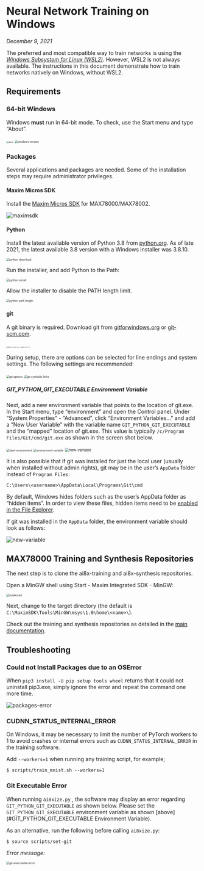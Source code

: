 # Neural Network Training on Windows

*December 9, 2021*

The preferred and most compatible way to train networks is using the *[Windows Subsystem for Linux (WSL2)](https://github.com/MaximIntegratedAI/ai8x-synthesis/blob/develop/docs/WSL2.md).* However, WSL2 is not always available. The instructions in this document demonstrate how to train networks natively on Windows, without WSL2.

## Requirements

### 64-bit Windows

Windows **must** run in 64-bit mode. To check, use the Start menu and type “About”.

<img src="about.png" alt="about" style="zoom:33%;" />

<img src="winver.png" alt="windows version" style="zoom:50%;" />

### Packages

Several applications and packages are needed. Some of the installation steps may require administrator privileges.

#### Maxim Micros SDK

Install the [Maxim Micros SDK](https://www.maximintegrated.com/en/design/software-description.html/swpart=SFW0010820A) for MAX78000/MAX78002.

![maximsdk](maximsdk.png)

#### Python

Install the latest available version of Python 3.8 from [python.org](https://python.org/downloads/windows/). As of late 2021, the latest available 3.8 version with a Windows installer was 3.8.10.

<img src="python-download.png" alt="python download" style="zoom: 50%;" />

Run the installer, and add Python to the Path:

<img src="pythoninstall.png" alt="python install" style="zoom:50%;" />

Allow the installer to disable the PATH length limit.

<img src="python-pathlength.png" alt="python path length" style="zoom:50%;" />

#### git

A git binary is required. Download git from [gitforwindows.org](https://gitforwindows.org/) or [git-scm.com](https://git-scm.com/download/win).

<img src="gitforwindows.png" alt="gitforwindows.org" style="zoom: 25%;" />
<img src="git-scm-com.png" alt="git-scm.com" style="zoom: 25%;" />

During setup, there are options can be selected for line endings and system settings. The following settings are recommended:

<img src="gitoptions.png" alt="git options" style="zoom:50%;" />

<img src="gitsymboliclinks.png" alt="git symbolic links" style="zoom:50%;" />



##### GIT_PYTHON_GIT_EXECUTABLE Environment Variable

Next, add a new environment variable that points to the location of git.exe. In the Start menu, type “environment” and open the Control panel. Under “System Properties” - “Advanced”, click “Environment Variables…” and add a “New User Variable” with the variable name `GIT_PYTHON_GIT_EXECUTABLE` and the “mapped” location of git.exe. This value is typically `/c/Program Files/Git/cmd/git.exe` as shown in the screen shot below.

<img src="start-environment.png" alt="start-environment" style="zoom:50%;" />

<img src="environment-variable.png" alt="environment-variable" style="zoom:50%;" />

<img src="new-variable.png" alt="new-variable" style="zoom:67%;" />

It is also possible that if git was installed for just the local user (usually when installed without admin rights), git may be in the user’s `AppData` folder instead of `Program Files`:

    C:\Users\<username>\AppData\Local\Programs\Git\cmd

By default, Windows hides folders such as the user’s AppData folder as “hidden items”. In order to view these files, hidden items need to be [enabled in the File Explorer](https://support.microsoft.com/en-us/windows/view-hidden-files-and-folders-in-windows-97fbc472-c603-9d90-91d0-1166d1d9f4b5).

If git was installed in the `AppData` folder, the environment variable should look as follows:

<img src="appdata_var.png" alt="new-variable"/>



## MAX78000 Training and Synthesis Repositories

The next step is to clone the ai8x-training and ai8x-synthesis repositories.

Open a MinGW shell using Start - Maxim Integrated SDK - MinGW:

<img src="msdkstart.png" alt="msdkstart" style="zoom: 50%;" />

Next, change to the target directory (the default is  `C:\MaximSDK\Tools\MinGW\msys\1.0\home\<name>\`).

Check out the training and synthesis repositories as detailed in the [main documentation](https://github.com/MaximIntegratedAI/ai8x-synthesis/blob/develop/README.md#upstream-code).



## Troubleshooting

### Could not Install Packages due to an OSError

When `pip3 install -U pip setup tools wheel` returns that it could not uninstall pip3.exe, simply ignore the error and repeat the command one more time.

![packages-error](packages-error.png)

### CUDNN_STATUS_INTERNAL_ERROR

On Windows, it may be necessary to limit the number of PyTorch workers to 1 to avoid crashes or internal errors such as `CUDNN_STATUS_INTERNAL_ERROR` in the training software.

Add `--workers=1` when running any training script, for example;

```shell
$ scripts/train_mnist.sh --workers=1
```

### Git Executable Error

When running `ai8xize.py` , the software may display an error regarding `GIT_PYTHON_GIT_EXECUTABLE` as shown below. Please set the `GIT_PYTHON_GIT_EXECUTABLE` environment variable as shown [above](#GIT_PYTHON_GIT_EXECUTABLE Environment Variable).

As an alternative, run the following before calling `ai8xize.py`:

```shell
$ source scripts/set-git
```



*Error message:*

<img src="git-executable-error.png" alt="git-executable-error" style="zoom: 50%;" />
